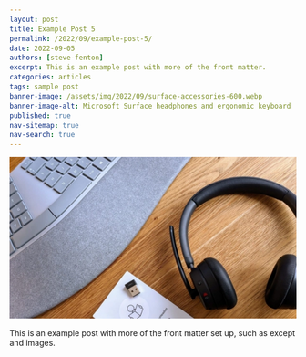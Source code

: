 ```yaml
---
layout: post
title: Example Post 5
permalink: /2022/09/example-post-5/
date: 2022-09-05
authors: [steve-fenton]
excerpt: This is an example post with more of the front matter.
categories: articles
tags: sample post
banner-image: /assets/img/2022/09/surface-accessories-600.webp
banner-image-alt: Microsoft Surface headphones and ergonomic keyboard
published: true
nav-sitemap: true
nav-search: true
---
```


![Microsoft Surface headphones and ergonomic keyboard](/assets/img/2022/09/surface-accessories-600.webp)

This is an example post with more of the front matter set up, such as except and images.